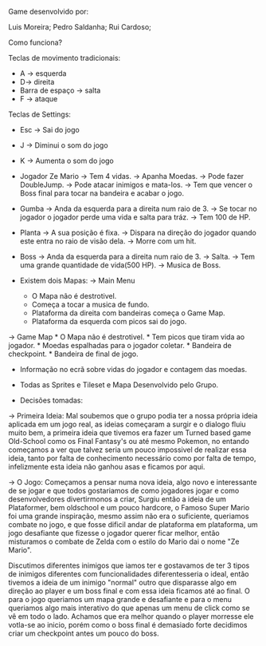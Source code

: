Game desenvolvido por:

Luis Moreira;
Pedro Saldanha;
Rui Cardoso;

Como funciona?

Teclas de movimento tradicionais: 
 - A -> esquerda 
 - D-> direita
 - Barra de espaço -> salta
 - F -> ataque

Teclas de Settings:
 - Esc -> Sai do jogo
 - J -> Diminui o som do jogo
 - K -> Aumenta o som do jogo


- Jogador Ze Mario
 -> Tem 4 vidas.
 -> Apanha Moedas.
 -> Pode fazer DoubleJump.
 -> Pode atacar inimigos e mata-los.
 -> Tem que vencer o Boss final para tocar na bandeira e acabar o jogo.


- Gumba
 -> Anda da esquerda para a direita num raio de 3.
 -> Se tocar no jogador o jogador perde uma vida e salta para tráz.
 -> Tem 100 de HP.


- Planta
 -> A sua posição é fixa.
 -> Dispara na direção do jogador quando este entra no raio de visão dela.
 -> Morre com um hit.


- Boss
 -> Anda da esquerda para a direita num raio de 3.
 -> Salta.
 -> Tem uma grande quantidade de vida(500 HP).
 -> Musica de Boss.


- Existem dois Mapas:
 -> Main Menu
    * O Mapa não é destrotivel.
    * Começa a tocar a musica de fundo.
    * Plataforma da direita com bandeiras começa o Game Map.
    * Plataforma da esquerda com picos sai do jogo.

 -> Game Map
    * O Mapa não é destrotivel.
    * Tem picos que tiram vida ao jogador.
    * Moedas espalhadas para o jogador coletar.
    * Bandeira de checkpoint.
    * Bandeira de final de jogo.



- Informação no ecrã sobre vidas do jogador e contagem das moedas.

- Todas as Sprites e Tileset e Mapa Desenvolvido pelo Grupo.


- Decisões tomadas:

 -> Primeira Ideia:
      Mal soubemos que o grupo podia ter a nossa própria ideia aplicada em um jogo real, as ideias começaram a surgir e o dialogo fluiu muito bem,
      a primeira ideia que tivemos era fazer um Turned based game Old-School como os Final Fantasy's ou até mesmo Pokemon, 
      no entando começamos a ver que talvez seria um pouco impossivel de realizar essa ideia, tanto por falta de conhecimento necessário como por falta de tempo,
      infelizmente esta ideia não ganhou asas e ficamos por aqui.

 -> O Jogo:
      Começamos a pensar numa nova ideia, algo novo e interessante de se jogar e que todos gostariamos de como jogadores jogar e como desenvolvedores divertirmonos a criar,
      Surgiu então a ideia de um Plataformer, bem oldschool e um pouco hardcore, o Famoso Super Mario foi uma grande inspiração, mesmo assim não era o suficiente,
      queriamos combate no jogo, e que fosse dificil andar de plataforma em plataforma, um jogo desafiante que fizesse o jogador querer ficar melhor,
      então misturamos o combate de Zelda com o estilo do Mario dai o nome "Ze Mario".

Discutimos diferentes inimigos que iamos ter e gostavamos de ter 3 tipos de inimigos diferentes com funcionalidades diferentesseria o ideal,
então tivemos a ideia de um inimigo "normal" outro que disparasse algo em direção ao player e um boss final e com essa ideia ficamos até ao final.
O para o jogo queriamos um mapa grande e desafiante e para o menu queriamos algo mais interativo do que apenas um menu de click como se vê em todo o lado.
Achamos que era melhor quando o player morresse ele votla-se ao inicio, porém como o boss final é demasiado forte decidimos criar um checkpoint antes um pouco do boss.

